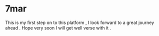# 7mar
This is my first step on to this platform , I look forward to a great journey ahead .
Hope very soon I will get well verse with it .
